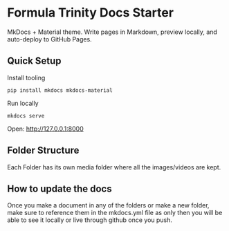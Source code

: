 # Formula Trinity Docs Starter

MkDocs + Material theme. Write pages in Markdown, preview locally, and auto-deploy to GitHub Pages.

## Quick Setup

Install tooling
```
pip install mkdocs mkdocs-material
```

Run locally
```
mkdocs serve
```

Open: http://127.0.0.1:8000

## Folder Structure

Each Folder has its own media folder where all the images/videos are kept.

## How to update the docs

Once you make a document in any of the folders or make a new folder, make sure to reference them in the mkdocs.yml file as only then you will be able to see it locally or live through github once you push.
